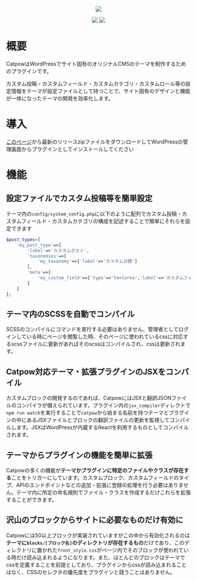 <p align="center">
  <img src="https://raw.githubusercontent.com/synchrovision/catpow/master/theme_default/images/logo.png">
</p>

<p align="center">
  <img src="https://img.shields.io/badge/PHP-7.4-45A?logo=php">
  <img src="https://img.shields.io/badge/WordPress-5.6-blue?logo=wordpress">
</p>

概要
=

CatpowはWordPressでサイト固有のオリジナルCMSのテーマを制作するためのプラグインです。

カスタム投稿・カスタムフィールド・カスタムカテゴリ・カスタムロール等の設定情報をテーマが設定ファイルとして持つことで、サイト固有のデザインと機能が一体になったテーマの開発を効率化します。

導入
=

[このページ](https://github.com/synchrovision/catpow/releases)から最新のリリースzipファイルをダウンロードしてWordPressの管理画面からプラグインとしてインストールしてください

機能
=

設定ファイルでカスタム投稿等を簡単設定
-

テーマ内の``config/system_config.php``に以下のように配列でカスタム投稿・カスタムフィールド・カスタムカテゴリの構成を記述することで簡単にそれらを設定できます

```php
$post_types=[
	'my_post_type'=>[
		'label'=>'カスタムポスト',
		'taxonomies'=>[
			'my_taxonomy'=>['label'=>'カスタム分類']
		],
		'meta'=>[
			'my_custom_field'=>['type'=>'textarea','label'=>'カスタムフィールド'],
		]
	]
];
```

テーマ内のSCSSを自動でコンパイル
-

SCSSのコンパイルにコマンドを実行する必要はありません、管理者としてログインしている時にページを閲覧した時、そのページに使われているcssに対応するscssファイルに更新があればそのscssはコンパイルされ、cssは更新されます。

Catpow対応テーマ・拡張プラグインのJSXをコンパイル
-

カスタムブロックの開発するのであれば、CatpowにはJSXと翻訳JSONファイルのコンパイラが備えられています。プラグイン内の``jsx_compiler``ディレクトで``npm run watch``を実行することで``catpow``から始まる名前を持つテーマとプラグインの中にあるJSXファイルとブロックの翻訳ファイルの更新を監視してコンパイルします。JSXはWordPressが内蔵するReactを利用するものとしてコンパイルされます。

テーマからプラグインの機能を簡単に拡張
-

Catpowの多くの機能が**テーマかプラグインに特定のファイルやクラスが存在する**ことをトリガーにしています。カスタムブロック、カスタムフィールドのタイプ、APIのエンドポイントなどの追加・拡張に登録の処理を行う必要はありません。テーマ内に所定の命名規則でファイル・クラスを作成するだけこれらを拡張することができます。

沢山のブロックからサイトに必要なものだけ有効に
-

Catpowには50以上ブロックが実装されていますがこの中から有効化されるのは**テーマに``blocks/[ブロック名]``のディレクトリが存在するもの**だけであり、このディレクトリに置かれた``front_style.css``がページ内でそのブロックが使われている時だけ読み込まれるようになります。また、ほとんどのブロックはテーマでcssを定義することを前提としており、プラグインからcssが読み込まれることはなく、CSSのセレクタの優先度をプラグインと競うことはありません。
